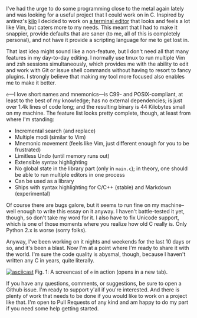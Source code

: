 I've had the urge to do some programming close to the
metal again lately and was looking for a useful project
that I could work on in C. Inspired by antirez's
[kilo](https://github.com/antirez/kilo) I decided to work
on [a terminal editor](https://github.com/hellerve/e) that
looks and feels a lot like Vim, but caters more to my needs.
This meant that I had to make it snappier, provide defaults
that are saner (to me, all of this is completely personal),
and not have it provide a scripting language for me to get
lost in.

That last idea might sound like a non-feature, but I don't need
all that many features in my day-to-day editing. I normally
use tmux to run multiple Vim and zsh sessions simultaneously,
which provides me with the ability to edit and work with
Git or issue shell commands without having to resort to fancy
plugins. I strongly believe that making my tool more focused
also enables me to make it better.

`e`—I love short names and mnemonics—is C99- and POSIX-compliant,
at least to the best of my knowledge; has no external dependencies;
is just over 1.4k lines of code long; and the resulting binary is
44 Kilobytes small on my machine. The feature list looks pretty
complete, though, at least from where I'm standing:

- Incremental search (and replace)
- Multiple modi (similar to Vim)
- Mnemonic movement (feels like Vim, just different enough for you
  to be frustrated)
- Limitless Undo (until memory runs out)
- Extensible syntax highlighting
- No global state in the library part (only in `main.c`); in theory,
  one should be able to run multiple editors in one process
- Can be used as a library
- Ships with syntax highlighting for C/C++ (stable) and Markdown (experimental)

Of course there are bugs galore, but it seems to run fine on my
machine–well enough to write this essay on it anyway. I haven't
battle-tested it yet, though, so don't take my word for it. I also
have to fix Unicode support, which is one of those moments where
you realize how old C really is. Only Python 2.x is worse (sorry folks).

Anyway, I've been working on it nights and weekends for the last 10 days
or so, and it's been a blast. Now I'm at a point where I'm ready to share
it with the world. I'm sure the code quality is abysmal, though,
because I haven't written any C in years, quite literally.

[![asciicast](https://asciinema.org/a/e164s5tnu3okht44go6uhyju4.png)](https://asciinema.org/a/e164s5tnu3okht44go6uhyju4)
<span class="figure-label">Fig. 1: A screencast of `e` in action (opens in a new tab).</span>

If you have any questions, comments, or suggestions, be sure to open
a Github issue. I'm ready to support y'all if you're interested. And
there is plenty of work that needs to be done if you would like to
work on a project like that. I'm open to Pull Requests of any kind
and am happy to do my part if you need some help getting
started.
